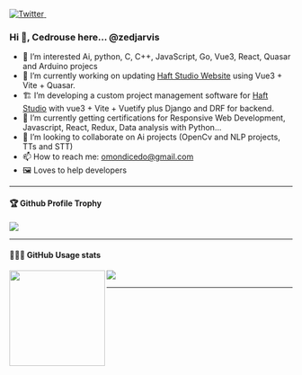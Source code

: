 <p>
  <a href="https://twitter.com/CedrouseR">
    <img src="https://img.shields.io/twitter/follow/CedrouseR?label=Follow%20%40CedrouseR&style=social" alt="Twitter">
  </a>&ensp;
</p>

### Hi 👋, Cedrouse here... @zedjarvis

- 👀 I’m interested Ai, python, C, C++, JavaScript, Go, Vue3, React, Quasar and Arduino projecs
- 🔭 I’m currently working on updating <a href="https://haftstudio.ke" target="_blank">Haft Studio Website</a> using Vue3 + Vite + Quasar.
- 🏗 I’m developing a custom project management software for <a href="https://haftstudio.ke" target="_blank">Haft Studio</a> with vue3 + Vite + Vuetify plus Django and DRF for backend.
- 🌱 I’m currently getting certifications for Responsive Web Development, Javascript, React, Redux, Data analysis with Python...
- 💞️ I’m looking to collaborate on Ai projects (OpenCv and NLP projects, TTs and STT)
- 📫 How to reach me: omondicedo@gmail.com
- 🖼️ Loves to help developers



---

<div>
  <h4>🏆 Github Profile Trophy</h4>
  <img src="https://github-profile-trophy.vercel.app/?username=zedjarvis&column=7"/>
</div>

---

<div>
  <h4>👨🏻‍💻 GitHub Usage stats</h4>
  <img height="170" align="left" src="https://github-readme-stats.vercel.app/api?username=zedjarvis&count_private=true&include_all_commits=true" />
  <img src="https://github-readme-stats.vercel.app/api/top-langs/?username=zedjarvis&layout=compact" />
</div>

---


<!---
zedjarvis/zedjarvis is a ✨ special ✨ repository because its `README.md` (this file) appears on your GitHub profile.
You can click the Preview link to take a look at your changes.
--->
